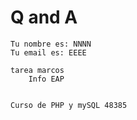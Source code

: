 # Q and A


    Tu nombre es: NNNN
    Tu email es: EEEE
    
    tarea marcos 
        Info EAP


    Curso de PHP y mySQL 48385